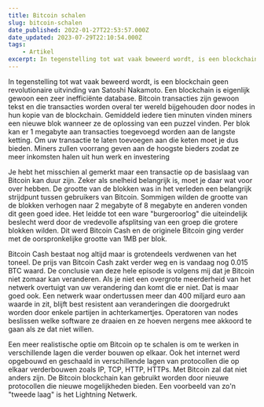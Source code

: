 ```yaml
---
title: Bitcoin schalen
slug: bitcoin-schalen
date_published: 2022-01-27T22:53:57.000Z
date_updated: 2023-07-29T22:10:54.000Z
tags: 
    - Artikel
excerpt: In tegenstelling tot wat vaak beweerd wordt, is een blockchain geen revolutionaire uitvinding van Satoshi Nakamoto. Een blockchain is eigenlijk gewoon een zeer inefficiënte
---
```


In tegenstelling tot wat vaak beweerd wordt, is een blockchain geen revolutionaire uitvinding van Satoshi Nakamoto. Een blockchain is eigenlijk gewoon een zeer inefficiënte database. Bitcoin transacties zijn gewoon tekst en die transacties worden overal ter wereld bijgehouden door nodes in hun kopie van de blockchain. Gemiddeld iedere tien minuten vinden miners een nieuwe blok wanneer ze de oplossing van een puzzel vinden. Per blok kan er 1 megabyte aan transacties toegevoegd worden aan de langste ketting. Om uw transactie te laten toevoegen aan die keten moet je dus bieden. Miners zullen voorrang geven aan de hoogste bieders zodat ze meer inkomsten halen uit hun werk en investering

Je hebt het misschien al gemerkt maar een transactie op de basislaag van Bitcoin kan duur zijn. Zeker als snelheid belangrijk is, moet je daar wat voor over hebben. De grootte van de blokken was in het verleden een belangrijk strijdpunt tussen gebruikers van Bitcoin. Sommigen wilden de grootte van de blokken verhogen naar 2 megabyte of 8 megabyte en anderen vonden dit geen goed idee. Het leidde tot een ware "burgeroorlog" die uiteindelijk beslecht werd door de vredevolle afsplitsing van een groep die grotere blokken wilden. Dit werd Bitcoin Cash en de originele Bitcoin ging verder met de oorspronkelijke grootte van 1MB per blok.

Bitcoin Cash bestaat nog altijd maar is grotendeels verdwenen van het toneel. De prijs van Bitcoin Cash zakt verder weg en is vandaag nog 0.015 BTC waard. De conclusie van deze hele episode is volgens mij dat je Bitcoin niet zomaar kan veranderen. Als je niet een overgrote meerderheid van het netwerk overtuigt van uw verandering dan komt die er niet. Dat is maar goed ook. Een netwerk waar ondertussen meer dan 400 miljard euro aan waarde in zit, blijft best resistent aan veranderingen die doorgedrukt worden door enkele partijen in achterkamertjes. Operatoren van nodes beslissen welke software ze draaien en ze hoeven nergens mee akkoord te gaan als ze dat niet willen.

Een meer realistische optie om Bitcoin op te schalen is om te werken in verschillende lagen die verder bouwen op elkaar. Ook het internet werd opgebouwd en geschaald in verschillende lagen van protocollen die op elkaar verderbouwen zoals IP, TCP, HTTP, HTTPs. Met Bitcoin zal dat niet anders zijn. De Bitcoin blockchain kan gebruikt worden door nieuwe protocollen die nieuwe mogelijkheden bieden. Een voorbeeld van zo'n "tweede laag" is het Lightning Netwerk.
